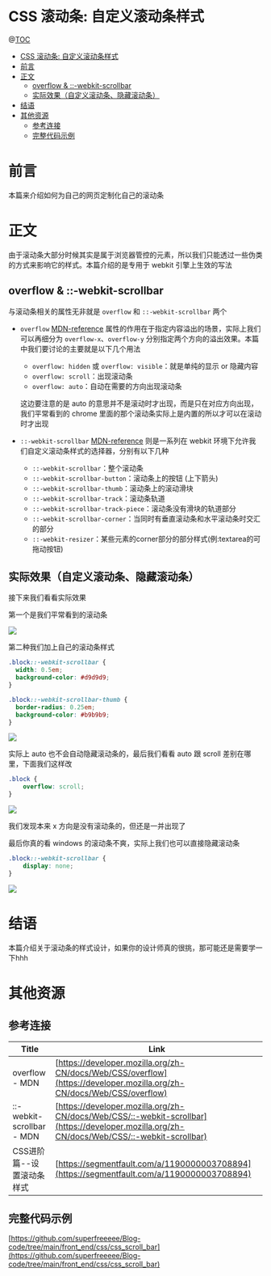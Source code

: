 # CSS 滚动条: 自定义滚动条样式

@[TOC](文章目录)

<!-- TOC -->

- [CSS 滚动条: 自定义滚动条样式](#css-滚动条-自定义滚动条样式)
- [前言](#前言)
- [正文](#正文)
  - [overflow & ::-webkit-scrollbar](#overflow---webkit-scrollbar)
  - [实际效果（自定义滚动条、隐藏滚动条）](#实际效果自定义滚动条隐藏滚动条)
- [结语](#结语)
- [其他资源](#其他资源)
  - [参考连接](#参考连接)
  - [完整代码示例](#完整代码示例)

<!-- /TOC -->

# 前言

本篇来介绍如何为自己的网页定制化自己的滚动条

# 正文

由于滚动条大部分时候其实是属于浏览器管控的元素，所以我们只能透过一些伪类的方式来影响它的样式。本篇介绍的是专用于 webkit 引擎上生效的写法

## overflow & ::-webkit-scrollbar

与滚动条相关的属性无非就是 `overflow` 和 `::-webkit-scrollbar` 两个

- `overflow` [MDN-reference](https://developer.mozilla.org/zh-CN/docs/Web/CSS/overflow) 属性的作用在于指定内容溢出的场景，实际上我们可以再细分为 `overflow-x`、`overflow-y` 分别指定两个方向的溢出效果。本篇中我们要讨论的主要就是以下几个用法

    - `overflow: hidden` 或 `overflow: visible`：就是单纯的显示 or 隐藏内容
    - `overflow: scroll`：出现滚动条
    - `overflow: auto`：自动在需要的方向出现滚动条

    这边要注意的是 auto 的意思并不是滚动时才出现，而是只在对应方向出现，我们平常看到的 chrome 里面的那个滚动条实际上是内置的所以才可以在滚动时才出现

- `::-webkit-scrollbar` [MDN-reference](https://developer.mozilla.org/zh-CN/docs/Web/CSS/::-webkit-scrollbar) 则是一系列在 webkit 环境下允许我们自定义滚动条样式的选择器，分别有以下几种

    - `::-webkit-scrollbar`：整个滚动条
    - `::-webkit-scrollbar-button`：滚动条上的按钮 (上下箭头)
    - `::-webkit-scrollbar-thumb`：滚动条上的滚动滑块
    - `::-webkit-scrollbar-track`：滚动条轨道
    - `::-webkit-scrollbar-track-piece`：滚动条没有滑块的轨道部分
    - `::-webkit-scrollbar-corner`：当同时有垂直滚动条和水平滚动条时交汇的部分
    - `::-webkit-resizer`：某些元素的corner部分的部分样式(例:textarea的可拖动按钮)

## 实际效果（自定义滚动条、隐藏滚动条）

接下来我们看看实际效果

第一个是我们平常看到的滚动条

![](https://picures.oss-cn-beijing.aliyuncs.com/img/css_scroll_bar_sample1.gif)

第二种我们加上自己的滚动条样式

```css
.block::-webkit-scrollbar {
  width: 0.5em;
  background-color: #d9d9d9;
}

.block::-webkit-scrollbar-thumb {
  border-radius: 0.25em;
  background-color: #b9b9b9;
}
```

![](https://picures.oss-cn-beijing.aliyuncs.com/img/css_scroll_bar_sample2.gif)

实际上 auto 也不会自动隐藏滚动条的，最后我们看看 auto 跟 scroll 差别在哪里，下面我们这样改

```css
.block {
    overflow: scroll;
}
```

![](https://picures.oss-cn-beijing.aliyuncs.com/img/css_scroll_bar_sample3.png)

我们发现本来 x 方向是没有滚动条的，但还是一并出现了

最后你真的看 windows 的滚动条不爽，实际上我们也可以直接隐藏滚动条

```css
.block::-webkit-scrollbar {
    display: none;
}
```

![](https://picures.oss-cn-beijing.aliyuncs.com/img/css_scroll_bar_sample4.gif)

# 结语

本篇介绍关于滚动条的样式设计，如果你的设计师真的很挑，那可能还是需要学一下hhh

# 其他资源

## 参考连接

| Title                     | Link                                                                                                                                         |
| ------------------------- | -------------------------------------------------------------------------------------------------------------------------------------------- |
| overflow - MDN            | [https://developer.mozilla.org/zh-CN/docs/Web/CSS/overflow](https://developer.mozilla.org/zh-CN/docs/Web/CSS/overflow)                       |
| ::-webkit-scrollbar - MDN | [https://developer.mozilla.org/zh-CN/docs/Web/CSS/::-webkit-scrollbar](https://developer.mozilla.org/zh-CN/docs/Web/CSS/::-webkit-scrollbar) |
| CSS进阶篇--设置滚动条样式 | [https://segmentfault.com/a/1190000003708894](https://segmentfault.com/a/1190000003708894)                                                   |

## 完整代码示例

[https://github.com/superfreeeee/Blog-code/tree/main/front_end/css/css_scroll_bar](https://github.com/superfreeeee/Blog-code/tree/main/front_end/css/css_scroll_bar)
